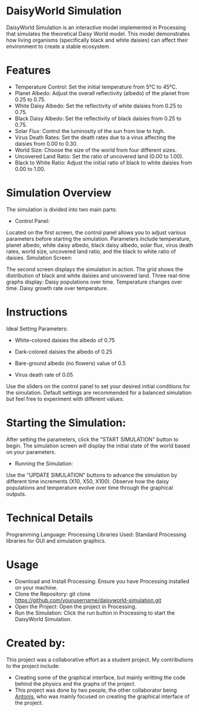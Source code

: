 # DaisyWorld Simulation
DaisyWorld Simulation is an interactive model implemented in Processing that simulates the theoretical Daisy World model. This model demonstrates how living organisms (specifically black and white daisies) can affect their environment to create a stable ecosystem.

# Features
* Temperature Control: Set the initial temperature from 5°C to 45°C.
* Planet Albedo: Adjust the overall reflectivity (albedo) of the planet from 0.25 to 0.75.
* White Daisy Albedo: Set the reflectivity of white daisies from 0.25 to 0.75.
* Black Daisy Albedo: Set the reflectivity of black daisies from 0.25 to 0.75.
* Solar Flux: Control the luminosity of the sun from low to high.
* Virus Death Rates: Set the death rates due to a virus affecting the daisies from 0.00 to 0.30.
* World Size: Choose the size of the world from four different sizes.
* Uncovered Land Ratio: Set the ratio of uncovered land (0.00 to 1.00).
* Black to White Ratio: Adjust the initial ratio of black to white daisies from 0.00 to 1.00.

# Simulation Overview
The simulation is divided into two main parts:

* Control Panel:

Located on the first screen, the control panel allows you to adjust various parameters before starting the simulation.
Parameters include temperature, planet albedo, white daisy albedo, black daisy albedo, solar flux, virus death rates, world size, uncovered land ratio, and the black to white ratio of daisies.
Simulation Screen:

The second screen displays the simulation in action.
The grid shows the distribution of black and white daisies and uncovered land.
Three real-time graphs display:
Daisy populations over time.
Temperature changes over time.
Daisy growth rate over temperature.

# Instructions
 Ideal Setting Parameters: 
* White-colored daisies the albedo of 0.75

* Dark-colored daisies the albedo of  0.25

* Bare-ground albedo (no flowers) value of 0.5 

* Virus death rate of 0.05 

Use the sliders on the control panel to set your desired initial conditions for the simulation.
Default settings are recommended for a balanced simulation but feel free to experiment with different values.

# Starting the Simulation:

After setting the parameters, click the "START SIMULATION" button to begin.
The simulation screen will display the initial state of the world based on your parameters.
* Running the Simulation:

Use the "UPDATE SIMULATION" buttons to advance the simulation by different time increments (X10, X50, X100).
Observe how the daisy populations and temperature evolve over time through the graphical outputs.
# Technical Details
Programming Language: Processing
Libraries Used: Standard Processing libraries for GUI and simulation graphics.
# Usage
* Download and Install Processing: Ensure you have Processing installed on your machine.
* Clone the Repository: git clone https://github.com/yourusername/daisyworld-simulation.git
* Open the Project: Open the project in Processing.
* Run the Simulation: Click the run button in Processing to start the DaisyWorld Simulation.

# Created by: 
This project was a collaborative effort as a student project. My contributions to the project include:
- Creating some of the graphical interface, but mainly writting the code behind the physics and the graphs of the project.
- This project was done by two people, the other collaborator being [Antonis](https://github.com/Pet2Ant), who was mainly focused on creating the graphical interface of the project.
